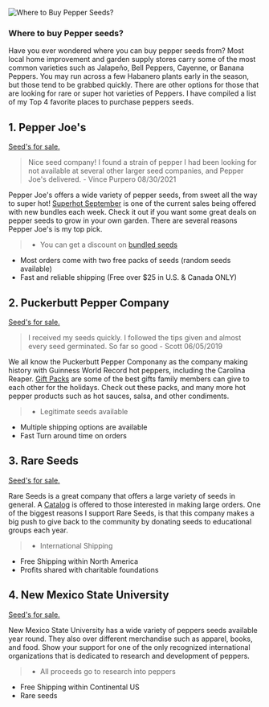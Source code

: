 ![Where to Buy Pepper Seeds?](/images/blog/pepper-seeds.jpeg)

### Where to buy Pepper seeds?

Have you ever wondered where you can buy pepper seeds from? Most local home improvement and garden supply stores carry some of the most common varieties such as Jalapeño, Bell Peppers, Cayenne, or Banana Peppers. You may run across a few Habanero plants early in the season, but those tend to be grabbed quickly. There are other options for those that are looking for rare or super hot varieties of Peppers. I have compiled a list of my Top 4 favorite places to purchase peppers seeds.

## 1. Pepper Joe's

[Seed's for sale.](https://pepperjoe.com/collections/all-pepper-seeds)

>Nice seed company! I found a strain of pepper I had been looking for not available at several other larger seed companies, and Pepper Joe's delivered. - Vince Purpero 08/30/2021

Pepper Joe's offers a wide variety of pepper seeds, from sweet all the way to super hot! [Superhot September](https://pepperjoe.com/pages/superhot-september?utm_source=Full%20Segment&utm_medium=email&utm_campaign=2021-August-SHS1-8-30%20%28XEcqpY%29&_kx=WQeu_g0PP5TJQp3YZQp90to3l9Lc70EGu-8IJxHiVXDWoxMMxFnAdI3vz6VqiU8M.XPhNdz) is one of the current sales being offered with new bundles each week. Check it out if you want some great deals on pepper seeds to grow in your own garden. There are several reasons Pepper Joe's is my top pick.

>    - You can get a discount on [bundled seeds](https://pepperjoe.com/collections/all-seed-bundles)
- Most orders come with two free packs of seeds (random seeds available)
- Fast and reliable shipping (Free over $25 in U.S. & Canada ONLY)

## 2. Puckerbutt Pepper Company

[Seed's for sale.](https://puckerbuttpeppercompany.com/collections/seeds/)

> I received my seeds quickly. I followed the tips given and almost every seed germinated. So far so good - Scott 06/05/2019

We all know the Puckerbutt Pepper Componany as the company making history with Guinness World Record hot peppers, including the Carolina Reaper. [Gift Packs](https://puckerbuttpeppercompany.com/collections/gift-packs) are some of the best gifts family members can give to each other for the holidays. Check out these packs, and many more hot pepper products such as hot sauces, salsa, and other condiments.

>    - Legitimate seeds available
- Multiple shipping options are available
- Fast Turn around time on orders

## 3. Rare Seeds

[Seed's for sale.](https://www.rareseeds.com/store/vegetables/hot)


Rare Seeds is a great company that offers a large variety of seeds in general. A [Catalog](https://www.rareseeds.com/requestcat/catalog) is offered to those interested in making large orders. One of the biggest reasons I support Rare Seeds, is that this company makes a big push to give back to the community by donating seeds to educational groups each year.

>    - International Shipping
- Free Shipping within North America
- Profits shared with charitable foundations

## 4. New Mexico State University

[Seed's for sale.](https://chilepepperinstitute.ecwid.com/Seeds-c85441005)

New Mexico State University has a wide variety of peppers seeds available year round. They also over different merchandise such as apparel, books, and food. Show your support for one of the only recognized international organizations that is dedicated to research and development of peppers.

>    - All proceeds go to research into peppers
- Free Shipping within Continental US
- Rare seeds